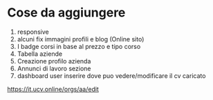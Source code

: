 # Cose da aggiungere

1. responsive
2. alcuni fix immagini profili e blog (Online sito)
3. I badge corsi in base al prezzo e tipo corso 
4. Tabella aziende
5. Creazione profilo azienda
6. Annunci di lavoro sezione
7. dashboard user inserire dove puo vedere/modificare il cv caricato


https://it.ucv.online/orgs/aa/edit
